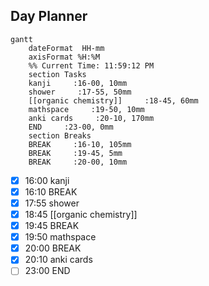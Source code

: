 ## Day Planner
```mermaid
gantt
    dateFormat  HH-mm
    axisFormat %H:%M
    %% Current Time: 11:59:12 PM
    section Tasks
    kanji     :16-00, 10mm
    shower     :17-55, 50mm
    [[organic chemistry]]     :18-45, 60mm
    mathspace     :19-50, 10mm
    anki cards     :20-10, 170mm
    END     :23-00, 0mm
    section Breaks
    BREAK     :16-10, 105mm
    BREAK     :19-45, 5mm
    BREAK     :20-00, 10mm
```

- [x] 16:00 kanji
- [x] 16:10 BREAK
- [x] 17:55 shower
- [x] 18:45 [[organic chemistry]]
- [x] 19:45 BREAK
- [x] 19:50 mathspace
- [x] 20:00 BREAK
- [x] 20:10 anki cards
- [ ] 23:00 END